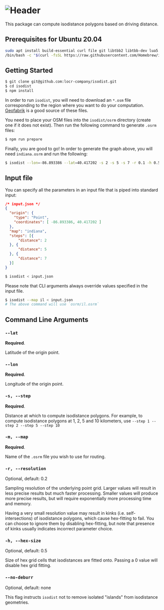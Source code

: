 # ![Header][0]

This package can compute isodistance polygons based on driving distance.

## Prerequisites for Ubuntu 20.04
```sh
sudo apt install build-essential curl file git libtbb2 libtbb-dev lua5.3 liblua5.3-0 liblua5.3-dev libluabind-dev
/bin/bash -c "$(curl -fsSL https://raw.githubusercontent.com/Homebrew/install/master/install.sh)"
```

## Getting Started
```sh
$ git clone git@github.com:locr-company/isodist.git
$ cd isodist
$ npm install
```

In order to run `isodist`, you will need to download an `*.osm` file corresponding to the region
where you want to do your computation. [Geofabrik][1] is a good source of these files.

You need to place your OSM files into the `isodist/osrm` directory (create one if it does not exist).
Then run the following command to generate `.osrm` files:
```sh
$ npm run prepare
```

Finally, you are good to go! In order to generate the graph above, you will need `indiana.osrm` and
run the following:
```sh
$ isodist --lon=-86.893386 --lat=40.417202 -s 2 -s 5 -s 7 -r 0.1 -h 0.5 -m indiana
```

## Input file
You can specify all the parameters in an input file that is piped into standard input:
```json
/* input.json */
{
  "origin": {
    "type": "Point",
    "coordinates": [ -86.893386, 40.417202 ]
  },
  "map": "indiana",
  "steps": [{
      "distance": 2
  }, {
      "distance": 5
  }, {
      "distance": 7
  }]
}
```
```sh
$ isodist < input.json
```

Please note that CLI arguments always override values specified in the input file.
```sh
$ isodist --map il < input.json
# The above command will use `osrm/il.osrm`
```


## Command Line Arguments

### `--lat`
**Required**.

Latitude of the origin point.

### `--lon`
**Required**.

Longitude of the origin point.

### `-s, --step`
**Required**.

Distance at which to compute isodistance polygons.
For example, to compute isodistance polygons at 1, 2, 5 and 10 kilometers, use
`--step 1 --step 2 --step 5 --step 10`


### `-m, --map`
**Required**.

Name of the `.osrm` file you wish to use for routing.


### `-r, --resolution`
Optional, default: 0.2

Sampling resolution of the underlying point grid. Larger values will result in less precise
results but much faster processing. Smaller values will produce more precise results, but will
require exponentially more processing time and memory.

Having a very small resolution value may result in kinks (i.e. self-intersections) of isodistance
polygons, which cause hex-fitting to fail. You can choose to ignore them by disabling hex-fitting,
but note that presence of kinks usually indicates incorrect parameter choice.


### `-h, --hex-size`
Optional, default: 0.5

Size of hex grid cells that isodistances are fitted onto. Passing a 0 value will disable
hex grid fitting.


### `--no-deburr`
Optional, default: none

This flag instructs `isodist` not to remove isolated "islands" from isodistance geometries.


[0]: media/isodist.png
[1]: http://download.geofabrik.de
